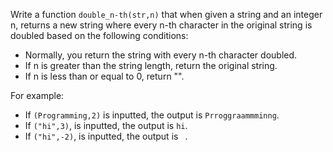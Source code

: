 Write a function `double_n-th(str,n)` that when given a string and an integer n, returns a new string where every n-th character in the original string is doubled based on the following conditions:

- Normally, you return the string with every n-th character doubled.
- If n is greater than the string length, return the original string.
- If n is less than or equal to 0, return "".


For example:
- If `(Programming,2)` is inputted, the output is `Prroggraammminng`.
- If `("hi",3)`, is inputted, the output is `hi`.
- If `("hi",-2)`, is inputted, the output is ` `.
